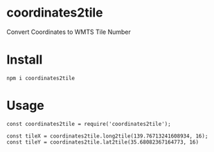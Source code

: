 # coordinates2tile

Convert Coordinates to WMTS Tile Number

# Install

```
npm i coordinates2tile
```

# Usage

```
const coordinates2tile = require('coordinates2tile');

const tileX = coordinates2tile.long2tile(139.76713241608934, 16);
const tileY = coordinates2tile.lat2tile(35.68082367164773, 16)
```
